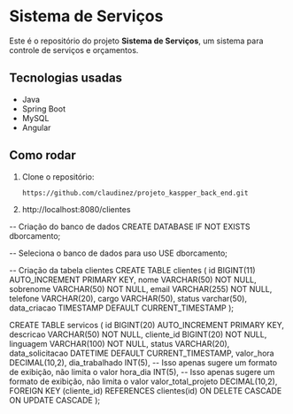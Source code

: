 # Sistema de Serviços

Este é o repositório do projeto **Sistema de Serviços**, um sistema para controle de serviços e orçamentos.

## Tecnologias usadas

- Java
- Spring Boot
- MySQL
- Angular

## Como rodar

1. Clone o repositório:
   ```bash
   https://github.com/claudinez/projeto_kaspper_back_end.git

2. http://localhost:8080/clientes

-- Criação do banco de dados 
CREATE DATABASE IF NOT EXISTS dborcamento;

-- Seleciona o banco de dados para uso 
USE dborcamento;

-- Criação da tabela clientes 
CREATE TABLE clientes (
    id BIGINT(11) AUTO_INCREMENT PRIMARY KEY,
    nome VARCHAR(50) NOT NULL,
    sobrenome VARCHAR(50) NOT NULL,
    email VARCHAR(255) NOT NULL,
    telefone VARCHAR(20),
    cargo VARCHAR(50),
    status varchar(50), 
    data_criacao TIMESTAMP DEFAULT CURRENT_TIMESTAMP
);

CREATE TABLE servicos (
    id BIGINT(20) AUTO_INCREMENT PRIMARY KEY,
    descricao VARCHAR(50) NOT NULL,
    cliente_id BIGINT(20) NOT NULL,
    linguagem VARCHAR(100) NOT NULL,
    status VARCHAR(20),
    data_solicitacao DATETIME DEFAULT CURRENT_TIMESTAMP,
    valor_hora DECIMAL(10,2),
    dia_trabalhado INT(5), -- Isso apenas sugere um formato de exibição, não limita o valor
    hora_dia INT(5),  -- Isso apenas sugere um formato de exibição, não limita o valor
    valor_total_projeto DECIMAL(10,2),
    FOREIGN KEY (cliente_id) REFERENCES clientes(id) ON DELETE CASCADE ON UPDATE CASCADE
);

